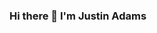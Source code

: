 ### Hi there 👋 I'm Justin Adams

<!--
**Jadams314/Jadams314** is a ✨ _special_ ✨ repository because its `README.md` (this file) appears on your GitHub profile.

Here are some ideas to get you started:

- 🔭 I’m currently working on Project Emmy
- 🌱 I’m currently learning Angular.js
- 👯 I’m looking to collaborate on projects that will hone my skills as a Java Developer
- 🤔 I’m looking for help with ...
- 💬 Ask me about ...
- 📫 How to reach me: I can be reachere at https://www.linkedin.com/in/justinadams314/
- ⚡ Fun fact: I love to travel and see new places
-->

